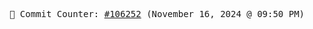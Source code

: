 <p align="center">
    <samp>
        📮 Commit Counter: <a href="https://github.com/Javascript-void0/Javascript-void0/commits/main">#106252</a> (November 16, 2024 @ 09:50 PM)
    </samp>
</p>